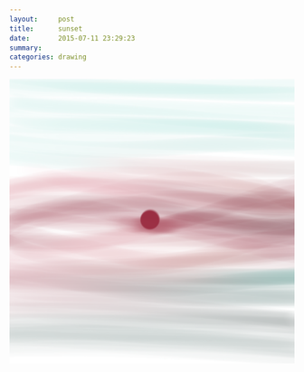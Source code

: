```yaml
---
layout:     post
title:      sunset
date:       2015-07-11 23:29:23
summary:    
categories: drawing
---
```

![sunset](/images/_diary/sunset.png "One of the most magnificent I have seen in months.")